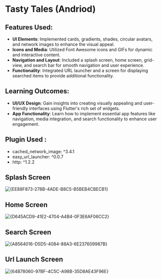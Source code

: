 # Tasty Tales (Andriod)

## Features Used:
- **UI Elements**: Implemented cards, gradients, shades, circular avatars, and network images to enhance the visual appeal.
- **Icons and Media**: Utilized Font Awesome icons and GIFs for dynamic and interactive content.
- **Navigation and Layout**: Included a splash screen, home screen, grid-view, and search bar for smooth navigation and user experience.
- **Functionality**: Integrated URL launcher and a screen for displaying searched items to provide additional functionality.

## Learning Outcomes:
- **UI/UX Design**: Gain insights into creating visually appealing and user-friendly interfaces using Flutter's rich set of widgets.
- **App Functionality**: Learn how to implement essential app features like navigation, media integration, and search functionality to enhance user engagement.

## Plugin Used : 
- cached_network_image: ^3.4.1
- easy_url_launcher: ^0.0.7
- http: ^1.2.2
  
## Splash Screen

![{EE88F873-278B-4ADE-B8C5-B5BEB4CBECB1}](https://github.com/user-attachments/assets/2851295a-997d-4d79-a128-6d21b699c900)

## Home Screen

![{D645ACD9-41E2-4704-A4B4-0F3E6AF06CC2}](https://github.com/user-attachments/assets/b3ad86f1-79aa-4fa0-a92c-c4af3093c079)
  
## Search Screen 
![{A8564016-D5D5-4084-88A3-6E237609987B}](https://github.com/user-attachments/assets/63d86e69-ee8b-46e5-af02-341ba7048a08)

## Url Launch Screen

![{64B78060-97BF-4C5C-A98B-35D8AE43F96E}](https://github.com/user-attachments/assets/c17da062-e38c-46ca-b3cc-daaae170f60d)

